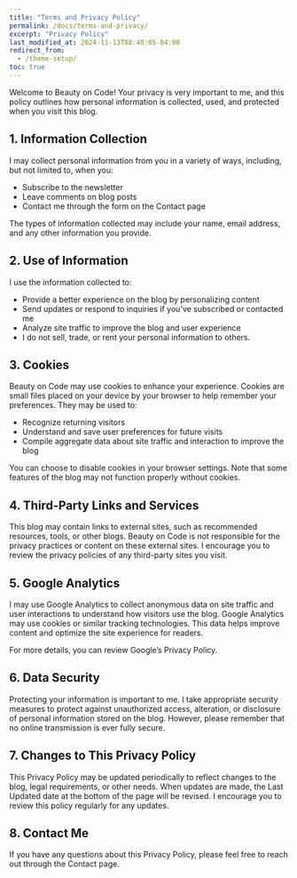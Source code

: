 ```yaml
---
title: "Terms and Privacy Policy"
permalink: /docs/terms-and-privacy/
excerpt: "Privacy Policy"
last_modified_at: 2024-11-13T08:48:05-04:00
redirect_from:
  - /theme-setup/
toc: true
---
```


Welcome to Beauty on Code!
Your privacy is very important to me, and this policy outlines how personal information is collected, used, and protected when you visit this blog.

## 1. Information Collection
I may collect personal information from you in a variety of ways, including, but not limited to, when you:

- Subscribe to the newsletter
- Leave comments on blog posts
- Contact me through the form on the Contact page

The types of information collected may include your name, email address, and any other information you provide.

## 2. Use of Information
I use the information collected to:

- Provide a better experience on the blog by personalizing content
- Send updates or respond to inquiries if you’ve subscribed or contacted me
- Analyze site traffic to improve the blog and user experience
- I do not sell, trade, or rent your personal information to others.

## 3. Cookies
Beauty on Code may use cookies to enhance your experience. Cookies are small files placed on your device by your browser to help remember your preferences. They may be used to:

- Recognize returning visitors
- Understand and save user preferences for future visits
- Compile aggregate data about site traffic and interaction to improve the blog

You can choose to disable cookies in your browser settings. Note that some features of the blog may not function properly without cookies.

## 4. Third-Party Links and Services
This blog may contain links to external sites, such as recommended resources, tools, or other blogs. Beauty on Code is not responsible for the privacy practices or content on these external sites. I encourage you to review the privacy policies of any third-party sites you visit.

## 5. Google Analytics
I may use Google Analytics to collect anonymous data on site traffic and user interactions to understand how visitors use the blog. Google Analytics may use cookies or similar tracking technologies. This data helps improve content and optimize the site experience for readers.

For more details, you can review Google’s Privacy Policy.

## 6. Data Security
Protecting your information is important to me. I take appropriate security measures to protect against unauthorized access, alteration, or disclosure of personal information stored on the blog. However, please remember that no online transmission is ever fully secure.

## 7. Changes to This Privacy Policy
This Privacy Policy may be updated periodically to reflect changes to the blog, legal requirements, or other needs. When updates are made, the Last Updated date at the bottom of the page will be revised. I encourage you to review this policy regularly for any updates.

## 8. Contact Me
If you have any questions about this Privacy Policy, please feel free to reach out through the Contact page.

